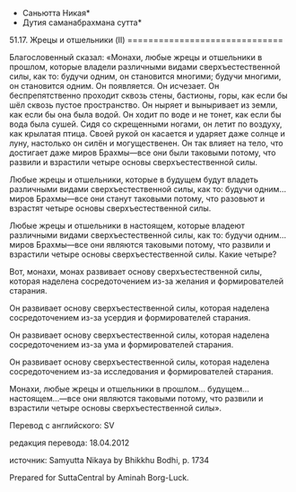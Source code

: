 * Саньютта Никая*
* Дутия саманабрахмана сутта*

51\.17\. Жрецы и отшельники \(II\)
\=\=\=\=\=\=\=\=\=\=\=\=\=\=\=\=\=\=\=\=\=\=\=\=\=\=\=\=\=\=

Благословенный сказал: «Монахи, любые жрецы и отшельники в прошлом, которые владели различными видами сверхъестественной силы, как то: будучи одним, он становится многими; будучи многими, он становится одним\. Он появляется\. Он исчезает\. Он беспрепятственно проходит сквозь стены, бастионы, горы, как если бы шёл сквозь пустое пространство\. Он ныряет и выныривает из земли, как если бы она была водой\. Он ходит по воде и не тонет, как если бы вода была сушей\. Сидя со скрещенными ногами, он летит по воздуху, как крылатая птица\. Своей рукой он касается и ударяет даже солнце и луну, настолько он силён и могущественен\. Он так влияет на тело, что достигает даже миров Брахмы—все они были таковыми потому, что развили и взрастили четыре основы сверхъестественной силы\.

Любые жрецы и отшельники, которые в будущем будут владеть различными видами сверхъестественной силы, как то: будучи одним… миров Брахмы—все они станут таковыми потому, что разовьют и взрастят четыре основы сверхъестественной силы\.

Любые жрецы и отшельники в настоящем, которые владеют различными видами сверхъестественной силы, как то: будучи одним… миров Брахмы—все они являются таковыми потому, что развили и взрастили четыре основы сверхъестественной силы\. Какие четыре?

Вот, монахи, монах развивает основу сверхъестественной силы, которая наделена сосредоточением из\-за желания и формирователей старания\.

Он развивает основу сверхъестественной силы, которая наделена сосредоточением из\-за усердия и формирователей старания\.

Он развивает основу сверхъестественной силы, которая наделена сосредоточением из\-за ума и формирователей старания\.

Он развивает основу сверхъестественной силы, которая наделена сосредоточением из\-за исследования и формирователей старания\.

Монахи, любые жрецы и отшельники в прошлом… будущем… настоящем…—все они являются таковыми потому, что развили и взрастили четыре основы сверхъестественной силы»\.

Перевод с английского: SV

редакция перевода: 18\.04\.2012

источник: Samyutta Nikaya by Bhikkhu Bodhi, p\. 1734

Prepared for SuttaCentral by Aminah Borg\-Luck\.